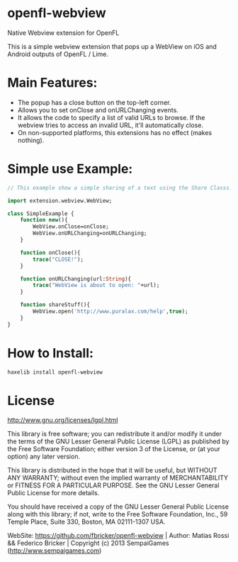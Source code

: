 openfl-webview
=======

Native Webview extension for OpenFL

This is a simple webview extension that pops up a WebView on iOS and Android outputs of OpenFL / Lime.

Main Features:
=======
* The popup has a close button on the top-left corner.
* Allows you to set onClose and onURLChanging events.
* It allows the code to specify a list of valid URLs to browse. If the webview tries to access an invalid URL, it'll automatically close.
* On non-supported platforms, this extensions has no effect (makes nothing).

Simple use Example:
=======

```haxe
// This example show a simple sharing of a text using the Share Classs.

import extension.webview.WebView;

class SimpleExample {
	function new(){
		WebView.onClose=onClose;
		WebView.onURLChanging=onURLChanging;
	}

	function onClose(){
		trace("CLOSE!");
	}

	function onURLChanging(url:String){
		trace("WebView is about to open: "+url);
	}

	function shareStuff(){
		WebView.open('http://www.puralax.com/help',true);
	}
}

```

How to Install:
=======

```bash
haxelib install openfl-webview
```

License
=======
http://www.gnu.org/licenses/lgpl.html

This library is free software; you can redistribute it and/or
modify it under the terms of the GNU Lesser General Public
License (LGPL) as published by the Free Software Foundation; either
version 3 of the License, or (at your option) any later version.
  
This library is distributed in the hope that it will be useful,
but WITHOUT ANY WARRANTY; without even the implied warranty of
MERCHANTABILITY or FITNESS FOR A PARTICULAR PURPOSE. See the GNU
Lesser General Public License for more details.
  
You should have received a copy of the GNU Lesser General Public
License along with this library; if not, write to the Free Software
Foundation, Inc., 59 Temple Place, Suite 330, Boston, MA 02111-1307 USA.
  

WebSite: https://github.com/fbricker/openfl-webview | Author: Matías Rossi && Federico Bricker | Copyright (c) 2013 SempaiGames (http://www.sempaigames.com)
